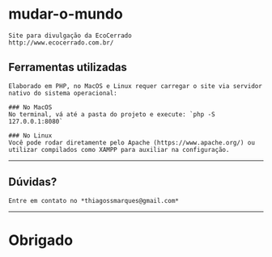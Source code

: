 # mudar-o-mundo
    Site para divulgação da EcoCerrado
    http://www.ecocerrado.com.br/


##  Ferramentas utilizadas
    Elaborado em PHP, no MacOS e Linux requer carregar o site via servidor nativo do sistema operacional:
    
    ### No MacOS
    No terminal, vá até a pasta do projeto e execute: `php -S 127.0.0.1:8080`
    
    ### No Linux
    Você pode rodar diretamente pelo Apache (https://www.apache.org/) ou utilizar compilados como XAMPP para auxiliar na configuração.
    
----
    
##  Dúvidas?
    Entre em contato no *thiagossmarques@gmail.com*

----

# Obrigado
